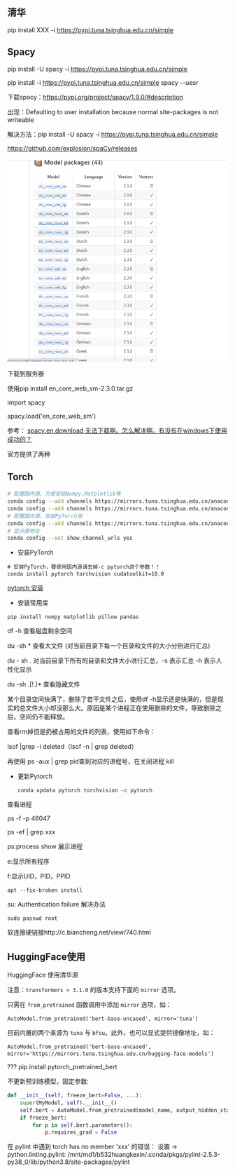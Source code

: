 ## 清华 

pip install XXX -i https://pypi.tuna.tsinghua.edu.cn/simple

## Spacy

pip install -U spacy -i https://pypi.tuna.tsinghua.edu.cn/simple

pip install -i https://pypi.tuna.tsinghua.edu.cn/simple spacy --uesr

下载spacy：https://pypi.org/project/spacy/1.9.0/#description



出现：Defaulting to user installation because normal site-packages is not writeable

解决方法：pip install -U spacy -i https://pypi.tuna.tsinghua.edu.cn/simple

https://github.com/explosion/spaCy/releases

![图 4](images/0beb781b8b09c557a769e99bdb145eeefed7dc73be56babd83033486bf48855f.png)  

下载到服务器 

使用pip install en_core_web_sm-2.3.0.tar.gz 

import spacy

spacy.load('en_core_web_sm')

参考：
[spacy.en.download 无法下载啊。怎么解决啊。有没有在windows下使用成功的？](https://www.zhihu.com/question/56095738)




官方提供了两种

## Torch

```bash
# 配置国内源，方便安装Numpy,Matplotlib等
conda config --add channels https://mirrors.tuna.tsinghua.edu.cn/anaconda/pkgs/free/
conda config --add channels https://mirrors.tuna.tsinghua.edu.cn/anaconda/pkgs/main/
# 配置国内源，安装PyTorch用
conda config --add channels https://mirrors.tuna.tsinghua.edu.cn/anaconda/cloud/pytorch/
# 显示源地址
conda config --set show_channel_urls yes
```

- 安装PyTorch

```
# 安装PyTorch，要使用国内源请去掉-c pytorch这个参数！！
conda install pytorch torchvision cudatoolkit=10.0
```

[pytorch 安装](https://blog.csdn.net/watermelon1123/article/details/88122020#11%E6%9C%8826%E6%97%A5%E6%9B%B4%E6%96%B0ubuntu%E4%B8%8Bpytorch1.3%E5%AE%89%E8%A3%85%28%E9%80%9A%E8%BF%87conda%29)


- 安装常用库

```
pip install numpy matplotlib pillow pandas
```

df -h 查看磁盘剩余空间

du -sh * 查看大文件 (对当前目录下每一个目录和文件的大小分别进行汇总)

du - sh . 对当前目录下所有的目录和文件大小进行汇总，-s 表示汇总 -h 表示人性化显示

du -sh .[!.]* 查看隐藏文件

某个目录空间快满了，删除了若干文件之后，使用df -h显示还是快满的，但是现实的总文件大小却没那么大。原因是某个进程正在使用删除的文件，导致删除之后，空间仍不能释放。

查看rm掉但是扔被占用的文件的列表，使用如下命令：

lsof |grep -i deleted（lsof -n | grep deleted）

再使用 ps -aux | grep pid查到对应的进程号，在关闭进程 kill

* 更新Pytorch

  ~~~shell
  conda updata pytorch torchvision -c pytorch
  ~~~



查看进程

ps -f -p 46047

ps -ef | grep xxx

ps:process show 展示进程

e:显示所有程序

f:显示UID，PID，PPID

~~~shell
apt --fix-broken install
~~~

su: Authentication failure 解决办法

~~~shell
sudo passwd root
~~~

软连接硬链接http://c.biancheng.net/view/740.html



## HuggingFace使用

HuggingFace 使用清华源

注意：`transformers > 3.1.0` 的版本支持下面的 `mirror` 选项。

只需在 `from_pretrained` 函数调用中添加 `mirror` 选项，如：

```
AutoModel.from_pretrained('bert-base-uncased', mirror='tuna')
```

目前内置的两个来源为 `tuna` 与 `bfsu`。此外，也可以显式提供镜像地址，如：

```
AutoModel.from_pretrained('bert-base-uncased', mirror='https://mirrors.tuna.tsinghua.edu.cn/hugging-face-models')
```

??? pip install pytorch_pretrained_bert



不更新预训练模型，固定参数:

```python
def __init__(self, freeze_bert=False, ...):
    super(MyModel, self).__init__()
    self.bert = AutoModel.from_pretrained(model_name, output_hidden_states=True..)
	if freeze_bert:
        for p in self.bert.parameters():
            p.requires_grad = False  
```






在 pylint 中遇到 torch has no member 'xxx' 的错误：
设置 -> python.linting.pylint:
/mnt/md1/b532huangkexin/.conda/pkgs/pylint-2.5.3-py38_0/lib/python3.8/site-packages/pylint
